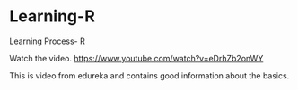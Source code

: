 # Learning-R
Learning Process- R

Watch the video.
https://www.youtube.com/watch?v=eDrhZb2onWY

This is video from edureka and contains good information about the basics.
